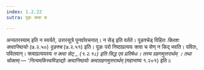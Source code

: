 ```yaml
---
index: 1.2.22
sutra: पूङः क्त्वा च

---
```

अन्यतरस्याम् इति न स्वर्यते, उत्तरसूत्रे पुनर्वावचनात्। न सेड् इति वर्तते। पूङश्चेड् विहितः _क्लिशः क्त्वानिष्ठयोः_ (७.२.५०) _पूङश्च_ (७.२.५१) इति। पूङः परो निष्ठाप्रत्ययः क्त्वा च सेण् न किद् भवति। पवितः, पवितवान्। क्त्वाप्रत्ययस्य _न क्त्वा सेट् _ (१.२.१८) इति सिद्ध एव प्रतिषेधः। तस्य ग्रहणमुत्तरार्थम् । तथा चोक्तम् — ‘नित्यमकित्त्वमिडाद्योः क्त्वानिष्ठयोः क्त्वाग्रहणमुत्तरार्थम्_ (महाभाष्य १.२०१) इति॥